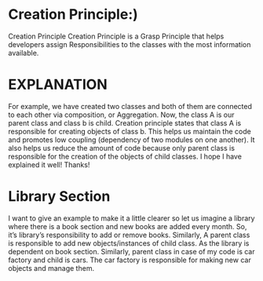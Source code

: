 # Creation Principle:)
Creation Principle
Creation Principle is a Grasp Principle that helps developers assign Responsibilities to the classes with the most information available. 
# EXPLANATION
For example,
we have created two classes and both of them are connected to each other via composition, or Aggregation. Now, the class A is our parent class and class b is child.
Creation principle states that class A is responsible for creating objects of class b.  This helps us maintain the code and promotes low coupling (dependency of two modules on one another). 
It also helps us reduce the amount of code because only parent class is responsible for the creation of the objects of child classes. I hope I have explained it well! Thanks!
# Library Section
I want to give an example to make it a little clearer so let us imagine a library where there is a book section and new books are added every month. So, it’s library’s responsibility to add or remove books. Similarly, A parent class is responsible to add new objects/instances of child class. As the library is dependent on book section. 
Similarly, parent class in case of my code is car factory and child is cars. The car factory is responsible for making new car objects and manage them.

